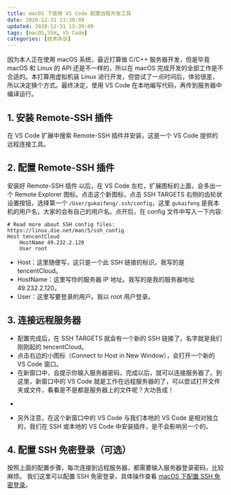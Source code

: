 ```yaml
---
title: macOS 下使用 VS Code 配置远程开发工具
date: 2020-12-31 13:39:49
updated: 2020-12-31 13:39:49
tags: [macOS,SSH, VS Code]
categories: [技术杂谈]
---
```


因为本人正在使用 macOS 系统，最近打算做 C/C++ 服务器开发，但是毕竟 macOS 和 Linux 的 API 还是不一样的，所以在 macOS 完成开发的全部工作是不合适的。本打算用虚拟机装 Linux 进行开发，但尝试了一点时间后，体验很差，所以决定换个方式。最终决定，使用 VS Code 在本地编写代码，再传到服务器中编译运行。

## 1. 安装 Remote-SSH 插件
在 VS Code 扩展中搜索 Remote-SSH 插件并安装，这是一个 VS Code 提供的远程连接工具。

## 2. 配置 Remote-SSH 插件
安装好 Remote-SSH 插件 以后，在 VS Code 左栏，扩展图标的上面，会多出一个 Remote Explorer 图标。点击这个新图标，点击 SSH TARGETS 右侧的齿轮状设置按钮，选择第一个 `/User/gukaifeng/.ssh/config`，这里 `gukaifeng` 是我本机的用户名，大家的会有自己的用户名。点开后，在 config 文件中写入一下内容:
```config
# Read more about SSH config files: https://linux.die.net/man/5/ssh_config
Host tencentCloud
    HostName 49.232.2.120
    User root
```
* Host：这里随便写，这只是一个此 SSH 链接的标识。我写的是 tencentCloud。
* HostName：这里写你的服务器 IP 地址。我写的是我的服务器地址 49.232.2.120。
* User：这里写要登录的用户。我以 root 用户登录。

## 3. 连接远程服务器


* 配置完成后，在 SSH TARGETS 就会有一个新的 SSH 链接了，名字就是我们刚刚起的 tencentCloud。
* 点击右边的小图标（Connect to Host in New Window），会打开一个新的 VS Code 窗口。
* 在新窗口中，会提示你输入服务器密码，完成以后，就可以连接服务器了。到这里，新窗口中的 VS Code 就是工作在远程服务器的了，可以尝试打开文件夹或文件，看看是不是都是服务器上的文件呢？大功告成！
-
* 另外注意，在这个新窗口中的 VS Code 与我们本地的 VS Code 是相对独立的，我们在 SSH 或本地的 VS Code 中安装插件，是不会影响另一个的。


## 4. 配置 SSH 免密登录（可选）
按照上面的配置步骤，每次连接到远程服务器，都需要输入服务器登录密码，比较麻烦。
我们这里可以配置 SSH 免密登录，具体操作查看 [macOS 下配置 SSH 免密登录](https://gukaifeng.cn/posts/macos-xia-pei-zhi-ssh-mian-mi-deng-lu/)。